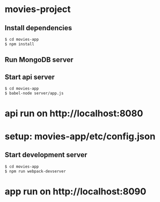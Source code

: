 # movies-project
## Install dependencies

```bash
$ cd movies-app
$ npm install
```

## Run MongoDB server

## Start api server

```bash
$ cd movies-app
$ babel-node server/app.js
```
# api run on http://localhost:8080 
# setup: movies-app/etc/config.json

## Start development server

```bash
$ cd movies-app
$ npm run webpack-devserver
```
# app run on http://localhost:8090
